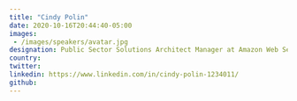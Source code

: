 ```yaml
---
title: "Cindy Polin"
date: 2020-10-16T20:44:40-05:00
images:
 - /images/speakers/avatar.jpg
designation: Public Sector Solutions Architect Manager at Amazon Web Services (AWS)
country: 
twitter: 
linkedin: https://www.linkedin.com/in/cindy-polin-1234011/
github: 
---
```


